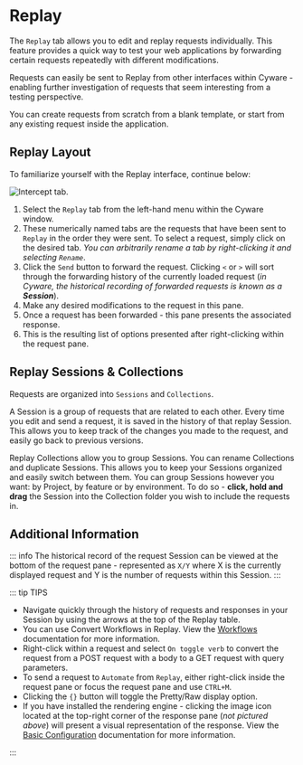 # Replay

The `Replay` tab allows you to edit and replay requests individually. This feature provides a quick way to test your web applications by forwarding certain requests repeatedly with different modifications.

Requests can easily be sent to Replay from other interfaces within Cyware - enabling further investigation of requests that seem interesting from a testing perspective.

You can create requests from scratch from a blank template, or start from any existing request inside the application.

## Replay Layout

To familiarize yourself with the Replay interface, continue below:

<img alt="Intercept tab." src="/_images/replay_tab.png" center/>

1. Select the `Replay` tab from the left-hand menu within the Cyware window.
2. These numerically named tabs are the requests that have been sent to `Replay` in the order they were sent. To select a request, simply click on the desired tab. _You can arbitrarily rename a tab by right-clicking it and selecting `Rename`_.
3. Click the `Send` button to forward the request. Clicking `<` or `>` will sort through the forwarding history of the currently loaded request (_in Cyware, the historical recording of forwarded requests is known as a **Session**_).
4. Make any desired modifications to the request in this pane.
5. Once a request has been forwarded - this pane presents the associated response.
6. This is the resulting list of options presented after right-clicking within the request pane.

## Replay Sessions & Collections

Requests are organized into `Sessions` and `Collections`.

A Session is a group of requests that are related to each other. Every time you edit and send a request, it is saved in the history of that replay Session. This allows you to keep track of the changes you made to the request, and easily go back to previous versions.

Replay Collections allow you to group Sessions. You can rename Collections and duplicate Sessions. This allows you to keep your Sessions organized and easily switch between them. You can group Sessions however you want: by Project, by feature or by environment. To do so - **click, hold and drag** the Session into the Collection folder you wish to include the requests in.

## Additional Information

::: info
The historical record of the request Session can be viewed at the bottom of the request pane - represented as `X/Y` where X is the currently displayed request and Y is the number of requests within this Session.
:::

::: tip TIPS

- Navigate quickly through the history of requests and responses in your Session by using the arrows at the top of the Replay table.
- You can use Convert Workflows in Replay. View the [Workflows](/reference/features/testing/workflows/convert) documentation for more information.
- Right-click within a request and select `On toggle verb` to convert the request from a POST request with a body to a GET request with query parameters.
- To send a request to `Automate` from `Replay`, either right-click inside the request pane or focus the request pane and use `CTRL+M`.
- Clicking the `{}` button will toggle the Pretty/Raw display option.
- If you have installed the rendering engine - clicking the image icon located at the top-right corner of the response pane (_not pictured above_) will present a visual representation of the response. View the [Basic Configuration](../../../quickstart/beginner_guide/setup/config.md) documentation for more information.

:::
